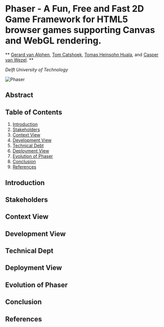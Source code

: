 # Phaser - A Fun, Free and Fast 2D Game Framework for HTML5 browser games supporting Canvas and WebGL rendering.

**
[Gerard van Alphen](https://github.com/ger1995),
[Tom Catshoek](https://github.com/TCatshoek),
[Tomas Heinsohn Huala](https://github.com/Tomas2h),
and
[Casper van Wezel](https://github.com/12casper3).
**

_Delft University of Technology_

![Phaser](images-phaser/phaser.png "Phaser")

## Abstract
[comment]: <> (Explain briefly what Phaser is.)

[comment]: <> (Explain briefly what this chapter is about.)

## Table of Contents

1. [Introduction](#introduction)
2. [Stakeholders](#Stakeholders)
3. [Context View](#Context-View)
4. [Development View](#ViewDevelopment-View)
5. [Technical Debt](#Technical-Dept)
6. [Deployment View](#Deployment-View)
7. [Evolution of Phaser](#Evolution-of-Phaser)
8. [Conclusion](#Conclusion)
9. [References](#References)

## Introduction
[comment]: <> (Explain what Phaser is.)

[comment]: <> (Explain the contect of this chapter.)

## Stakeholders


## Context View


## Development View


## Technical Dept


## Deployment View


## Evolution of Phaser


## Conclusion


## References

